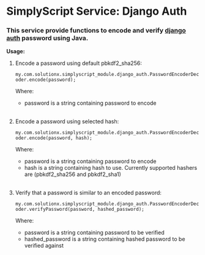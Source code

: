 # SimplyScript Service: Django Auth

### This service provide functions to encode and verify [django auth](https://docs.djangoproject.com/en/3.2/topics/auth) password using Java.

__Usage:__

1. Encode a password using default pbkdf2_sha256:

    `my.com.solutionx.simplyscript_module.django_auth.PasswordEncoderDecoder.encode(password);`

    Where:

    - password is a string containing password to encode<br><br>

2. Encode a password using selected hash:

   `my.com.solutionx.simplyscript_module.django_auth.PasswordEncoderDecoder.encode(password, hash);`

   Where:

     - password is a string containing password to encode
     - hash is a string containing hash to use. Currently supported hashers are (pbkdf2_sha256 and pbkdf2_sha1)<br><br>

3. Verify that a password is similar to an encoded password:

    `my.com.solutionx.simplyscript_module.django_auth.PasswordEncoderDecoder.verifyPassword(password, hashed_password);`

    Where:

     - password is a string containing password to be verified
     - hashed_password is a string containing hashed password to be verified against
